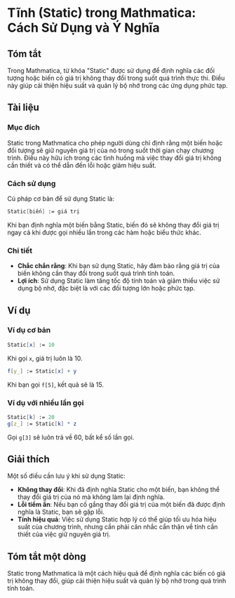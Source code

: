 <!--
Meta Description: # Tĩnh (Static) trong Mathmatica: Cách Sử Dụng và Ý Nghĩa ## Tóm tắt Trong Mathmatica, từ khóa "Static" được sử dụng để định nghĩa các đối tượng hoặc ...
Meta Keywords: static, trong, giá, trị, dụng
-->

# Tĩnh (Static) trong Mathmatica: Cách Sử Dụng và Ý Nghĩa

## Tóm tắt
Trong Mathmatica, từ khóa "Static" được sử dụng để định nghĩa các đối tượng hoặc biến có giá trị không thay đổi trong suốt quá trình thực thi. Điều này giúp cải thiện hiệu suất và quản lý bộ nhớ trong các ứng dụng phức tạp.

## Tài liệu
### Mục đích
Static trong Mathmatica cho phép người dùng chỉ định rằng một biến hoặc đối tượng sẽ giữ nguyên giá trị của nó trong suốt thời gian chạy chương trình. Điều này hữu ích trong các tình huống mà việc thay đổi giá trị không cần thiết và có thể dẫn đến lỗi hoặc giảm hiệu suất.

### Cách sử dụng
Cú pháp cơ bản để sử dụng Static là:

```mathematica
Static[biến] := giá trị
```

Khi bạn định nghĩa một biến bằng Static, biến đó sẽ không thay đổi giá trị ngay cả khi được gọi nhiều lần trong các hàm hoặc biểu thức khác.

### Chi tiết
- **Chắc chắn rằng**: Khi bạn sử dụng Static, hãy đảm bảo rằng giá trị của biến không cần thay đổi trong suốt quá trình tính toán.
- **Lợi ích**: Sử dụng Static làm tăng tốc độ tính toán và giảm thiểu việc sử dụng bộ nhớ, đặc biệt là với các đối tượng lớn hoặc phức tạp.

## Ví dụ
### Ví dụ cơ bản
```mathematica
Static[x] := 10
```
Khi gọi `x`, giá trị luôn là 10.

```mathematica
f[y_] := Static[x] + y
```
Khi bạn gọi `f[5]`, kết quả sẽ là 15.

### Ví dụ với nhiều lần gọi
```mathematica
Static[k] := 20
g[z_] := Static[k] * z
```
Gọi `g[3]` sẽ luôn trả về 60, bất kể số lần gọi.

## Giải thích
Một số điều cần lưu ý khi sử dụng Static:
- **Không thay đổi**: Khi đã định nghĩa Static cho một biến, bạn không thể thay đổi giá trị của nó mà không làm lại định nghĩa.
- **Lỗi tiềm ẩn**: Nếu bạn cố gắng thay đổi giá trị của một biến đã được định nghĩa là Static, bạn sẽ gặp lỗi.
- **Tính hiệu quả**: Việc sử dụng Static hợp lý có thể giúp tối ưu hóa hiệu suất của chương trình, nhưng cần phải cân nhắc cẩn thận về tính cần thiết của việc giữ nguyên giá trị.

## Tóm tắt một dòng
Static trong Mathmatica là một cách hiệu quả để định nghĩa các biến có giá trị không thay đổi, giúp cải thiện hiệu suất và quản lý bộ nhớ trong quá trình tính toán.
